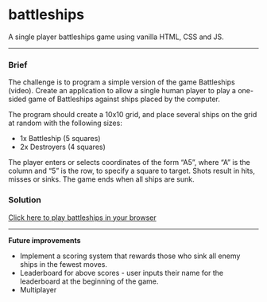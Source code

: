 # battleships

A single player battleships game using vanilla HTML, CSS and JS.

___

### Brief

The challenge is to program a simple version of the game Battleships (video). Create an application to allow a single human player to play a one-sided game of Battleships against ships placed by the computer.

The program should create a 10x10 grid, and place several ships on the grid at random with the following sizes:

- 1x Battleship (5 squares)
- 2x Destroyers (4 squares)

The player enters or selects coordinates of the form “A5”, where “A” is the column and “5” is the row, to specify a square to target. Shots result in hits, misses or sinks. The game ends when all ships are sunk.

### Solution

[Click here to play battleships in your browser](https://peach-24.github.io/battleships/)

___

**Future improvements**
- Implement a scoring system that rewards those who sink all enemy ships in the fewest moves.
- Leaderboard for above scores - user inputs their name for the leaderboard at the beginning of the game.
- Multiplayer
